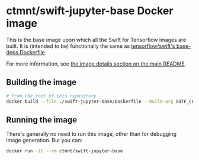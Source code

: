 # ctmnt/swift-jupyter-base Docker image

This is the base image upon which all the Swift for Tensorflow images are built. It is (intended to be) functionally the same as [tensorflow/swift's base-deps Dockerfile](https://github.com/google/swift-jupyter/blob/master/docker/Dockerfile).

For more information, see [the image details section on the main README](../README.md#image-details).

## Building the image

```bash
# from the root of this repository
docker build --file ./swift-jupyter-base/Dockerfile --build-arg S4TF_CUDA_VERSION=10.2 --build-arg S4TF_CUDNN_VERSION=7 --tag "ctmnt/swift-jupyter-base" .
```

## Running the image

There's generally no need to run this image, other than for debugging image generation. But you can:

```bash
docker run -it --rm ctmnt/swift-jupyter-base
```